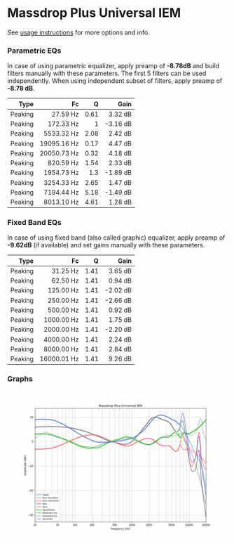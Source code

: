 # Massdrop Plus Universal IEM
See [usage instructions](https://github.com/jaakkopasanen/AutoEq#usage) for more options and info.

### Parametric EQs
In case of using parametric equalizer, apply preamp of **-8.78dB** and build filters manually
with these parameters. The first 5 filters can be used independently.
When using independent subset of filters, apply preamp of **-8.78 dB**.

| Type    | Fc          |    Q | Gain     |
|--------:|------------:|-----:|---------:|
| Peaking | 27.59 Hz    | 0.61 | 3.32 dB  |
| Peaking | 172.33 Hz   | 1    | -3.16 dB |
| Peaking | 5533.32 Hz  | 2.08 | 2.42 dB  |
| Peaking | 19095.16 Hz | 0.17 | 4.47 dB  |
| Peaking | 20050.73 Hz | 0.32 | 4.18 dB  |
| Peaking | 820.59 Hz   | 1.54 | 2.33 dB  |
| Peaking | 1954.73 Hz  | 1.3  | -1.89 dB |
| Peaking | 3254.33 Hz  | 2.65 | 1.47 dB  |
| Peaking | 7194.44 Hz  | 5.18 | -1.49 dB |
| Peaking | 8013.10 Hz  | 4.61 | 1.28 dB  |

### Fixed Band EQs
In case of using fixed band (also called graphic) equalizer, apply preamp of **-9.62dB**
(if available) and set gains manually with these parameters.

| Type    | Fc          |    Q | Gain     |
|--------:|------------:|-----:|---------:|
| Peaking | 31.25 Hz    | 1.41 | 3.65 dB  |
| Peaking | 62.50 Hz    | 1.41 | 0.94 dB  |
| Peaking | 125.00 Hz   | 1.41 | -2.02 dB |
| Peaking | 250.00 Hz   | 1.41 | -2.66 dB |
| Peaking | 500.00 Hz   | 1.41 | 0.92 dB  |
| Peaking | 1000.00 Hz  | 1.41 | 1.75 dB  |
| Peaking | 2000.00 Hz  | 1.41 | -2.20 dB |
| Peaking | 4000.00 Hz  | 1.41 | 2.24 dB  |
| Peaking | 8000.00 Hz  | 1.41 | 2.84 dB  |
| Peaking | 16000.01 Hz | 1.41 | 9.26 dB  |

### Graphs
![](./Massdrop%20Plus%20Universal%20IEM.png)